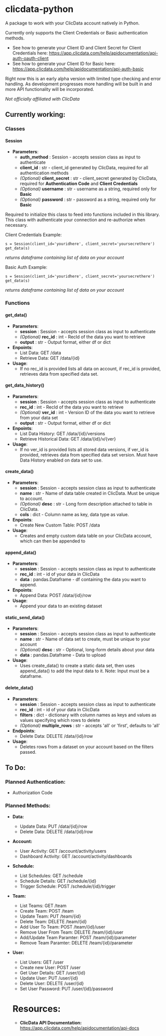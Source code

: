 # clicdata-python
A package to work with your ClicData account natively in Python.

Currently only supports the Client Credentials or Basic authentication methods. 
* See how to generate your Client ID and Client Secret for Client Credentials here: https://app.clicdata.com/help/apidocumentation/api-auth-oauth-client
* See how to generate your Client ID for Basic here: https://app.clicdata.com/help/apidocumentation/api-auth-basic

Right now this is an early alpha version with limited type checking and error handling. As development progresses more handling will be built in and more API functionality will be incorporated.

*Not officially affiliated with ClicData*


## Currently working:

### Classes

#### Session
* **Parameters**:
  * **auth_method** : Session - accepts session class as input to authenticate
  * **client_id** : str - client_id generated by ClicData, required for all authentication methods
  * *(Optional)* **client_secret** : str - client_secret generated by ClicData, required for **Authentication Code** and **Client Credentials**
  * *(Optional)* **username** : str - username as a string, required only for **Basic**
  * *(Optional)* **password** : str - password as a string, required only for **Basic**

Required to initialize this class to feed into functions included in this library. This class with authenticate your connection and re-authorize when necessary.

Client Credentials Example:
```
s = Session(client_id='youridhere', client_secret='yoursecrethere')
get_data(s)
```
*returns dataframe containing list of data on your account*

Basic Auth Example:
```
s = Session(client_id='youridhere', client_secret='yoursecrethere')
get_data(s)
```
*returns dataframe containing list of data on your account*

### Functions

#### get_data()
* **Parameters**:
  * **session** : Session - accepts session class as input to authenticate
  * *(Optional)* **rec_id** : int - RecId of the data you want to retrieve
  * **output** : str - Output format, either df or dict
* **Enpoints**:
  * List Data: GET /data
  * Retrieve Data: GET /data/{id}
* **Usage**:
  * If no rec_id is provided lists all data on account, if rec_id is provided, retrieves data from specified data set.

#### get_data_history()
* **Parameters**:
  * **session** : Session - accepts session class as input to authenticate
  * **rec_id** : int - RecId of the data you want to retrieve
  * *(Optional)* **ver_id** : int - Version ID of the data you want to retrieve from your data set
  * **output** : str - Output format, either df or dict
* **Enpoints**:
  * List Data History: GET /data/{id}/versions
  * Retrieve Historical Data: GET /data/{id}/v/{ver}
* **Usage**:
  * If no ver_id is provided lists all stored data versions, if ver_id is provided, retrieves data from specified data set version. Must have Data History enabled on data set to use.

#### create_data()
* **Parameters**:
  * **session** : Session - accepts session class as input to authenticate
  * **name** : str - Name of data table created in ClicData. Must be unique to account.
  * *(Optional)* **desc** : str - Long form description attached to table in ClicData.
  * **cols** : dict - Column name as key, data type as value.
* **Enpoints**:
  * Create New Custom Table: POST /data
* **Usage**:
  * Creates and empty custom data table on your ClicData account, which can then be appended to

#### append_data()
* **Parameters**:
  * **session** : Session - accepts session class as input to authenticate
  * **rec_id** : int - id of your data in ClicData
  * **data** : pandas.Dataframe - df containing the data you want to append.
* **Enpoints**:
  * Append Data: POST /data/{id}/row
* **Usage**:
  * Append your data to an existing dataset
  
#### static_send_data()
* **Parameters**:
  * **session** : Session - accepts session class as input to authenticate
  * **name** : str - Name of data set to create, must be unique to your account
  * *(Optional)* **desc** : str - Optional, long-form details about your data
  * **data** : pandas.Dataframe - Data to upload
* **Usage**:
  * Uses create_data() to create a static data set, then uses append_data() to add the input data to it. Note: Input must be a dataframe.
  
#### delete_data()
* **Parameters**:
  * **session** : Session - accepts session class as input to authenticate
  * **rec_id** :  int - id of your data in ClicData
  * **filters** : dict - dictionary with column names as keys and values as values specifying which rows to delete
  * *(Optional)* **multiple_rows** : str - accepts 'all' or 'first', defaults to 'all'
* **Endpoints**:
  * Delete Data: DELETE /data/{id}/row
* **Usage**:
  * Deletes rows from a dataset on your account based on the filters passed.

## To Do:

### Planned Authentication:

* Authorization Code

### Planned Methods:

* **Data:**
  * Update Data: PUT /data/{id}/row
  * Delete Data: DELETE /data/{id}/row
* **Account:**
  * User Activity: GET /account/activity/users
  * Dashboard Activity: GET /account/activity/dashboards
* **Schedule:**
  * List Schedules: GET /schedule
  * Schedule Details: GET /schedule/{id}
  * Trigger Schedule: POST /schedule/{id}/trigger
* **Team:**
  * List Teams: GET /team
  * Create Team: POST /team
  * Update Team: PUT /team/{id}
  * Delete Team: DELETE /team/{id}
  * Add User To Team: POST /team/{id}/user
  * Remove User From Team: DELETE /team/{id}/user
  * Add/Update Team Paramter: POST /team/{id}/parameter
  * Remove Team Paramter: DELETE /team/{id}/parameter
* **User:**
  * List Users: GET /user
  * Create new User: POST /user
  * Get User Details: GET /user/{id}
  * Update User: PUT /user/{id}
  * Delete User: DELETE /user/{id}
  * Set User Password: PUT /user/{id}/password
  
  
  # Resources:
  
  * **ClicData API Documentation:** https://app.clicdata.com/help/apidocumentation/api-docs
  

